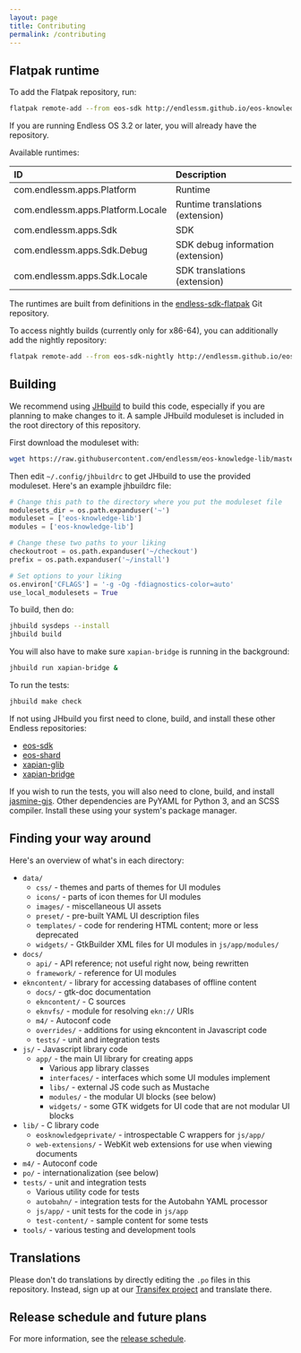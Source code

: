 ```yaml
---
layout: page
title: Contributing
permalink: /contributing
---
```


Flatpak runtime
---------------

To add the Flatpak repository, run:

```sh
flatpak remote-add --from eos-sdk http://endlessm.github.io/eos-knowledge-lib/eos-sdk.flatpakrepo
```

If you are running Endless OS 3.2 or later, you will already have the repository.

Available runtimes:

| ID                                | Description |
|:----------------------------------|:----|
| com.endlessm.apps.Platform        | Runtime |
| com.endlessm.apps.Platform.Locale | Runtime translations (extension) |
| com.endlessm.apps.Sdk             | SDK |
| com.endlessm.apps.Sdk.Debug       | SDK debug information (extension) |
| com.endlessm.apps.Sdk.Locale      | SDK translations (extension) |

The runtimes are built from definitions in the [endless-sdk-flatpak](https://github.com/endlessm/endless-sdk-flatpak) Git repository.

To access nightly builds (currently only for x86-64), you can additionally add the nightly repository:

```sh
flatpak remote-add --from eos-sdk-nightly http://endlessm.github.io/eos-knowledge-lib/eos-sdk-nightly.flatpakrepo
```

Building
--------
We recommend using [JHbuild] to build this code, especially if you are planning to make changes to it.
A sample JHbuild moduleset is included in the root directory of this repository.

First download the moduleset with:

```sh
wget https://raw.githubusercontent.com/endlessm/eos-knowledge-lib/master/eos-knowledge-lib.modules
```

Then edit `~/.config/jhbuildrc` to get JHbuild to use the provided moduleset.
Here's an example jhbuildrc file:

```python
# Change this path to the directory where you put the moduleset file
modulesets_dir = os.path.expanduser('~')
moduleset = ['eos-knowledge-lib']
modules = ['eos-knowledge-lib']

# Change these two paths to your liking
checkoutroot = os.path.expanduser('~/checkout')
prefix = os.path.expanduser('~/install')

# Set options to your liking
os.environ['CFLAGS'] = '-g -Og -fdiagnostics-color=auto'
use_local_modulesets = True
```

To build, then do:

```sh
jhbuild sysdeps --install
jhbuild build
```

You will also have to make sure `xapian-bridge` is running in the background:

```sh
jhbuild run xapian-bridge &
```

To run the tests:

```sh
jhbuild make check
```

If not using JHbuild you first need to clone, build, and install these other Endless repositories:

 - [eos-sdk]
 - [eos-shard]
 - [xapian-glib]
 - [xapian-bridge]

If you wish to run the tests, you will also need to clone, build, and install [jasmine-gjs].
Other dependencies are PyYAML for Python 3, and an SCSS compiler.
Install these using your system's package manager.

Finding your way around
-----------------------
Here's an overview of what's in each directory:

- `data/`
  - `css/` - themes and parts of themes for UI modules
  - `icons/` - parts of icon themes for UI modules
  - `images/` - miscellaneous UI assets
  - `preset/` - pre-built YAML UI description files
  - `templates/` - code for rendering HTML content; more or less deprecated
  - `widgets/` - GtkBuilder XML files for UI modules in `js/app/modules/`
- `docs/`
  - `api/` - API reference; not useful right now, being rewritten
  - `framework/` - reference for UI modules
- `ekncontent/` - library for accessing databases of offline content
  - `docs/` - gtk-doc documentation
  - `ekncontent/` - C sources
  - `eknvfs/` - module for resolving `ekn://` URIs
  - `m4/` - Autoconf code
  - `overrides/` - additions for using ekncontent in Javascript code
  - `tests/` - unit and integration tests
- `js/` - Javascript library code
  - `app/` - the main UI library for creating apps
    - Various app library classes
    - `interfaces/` - interfaces which some UI modules implement
    - `libs/` - external JS code such as Mustache
    - `modules/` - the modular UI blocks (see below)
    - `widgets/` - some GTK widgets for UI code that are not modular UI blocks
- `lib/` - C library code
  - `eosknowledgeprivate/` - introspectable C wrappers for `js/app/`
  - `web-extensions/` - WebKit web extensions for use when viewing documents
- `m4/` - Autoconf code
- `po/` - internationalization (see below)
- `tests/` - unit and integration tests
  - Various utility code for tests
  - `autobahn/` - integration tests for the Autobahn YAML processor
  - `js/app/` - unit tests for the code in `js/app`
  - `test-content/` - sample content for some tests
- `tools/` - various testing and development tools

Translations
------------
Please don't do translations by directly editing the `.po` files in this repository.
Instead, sign up at our [Transifex project][transifex] and translate there.

Release schedule and future plans
---------------------------------
For more information, see the [release schedule].

[JHbuild]: https://developer.gnome.org/jhbuild/stable/
[eos-sdk]: https://github.com/endlessm/eos-sdk
[eos-shard]: https://github.com/endlessm/eos-shard
[xapian-glib]: https://github.com/endlessm/xapian-glib
[xapian-bridge]: https://github.com/endlessm/xapian-bridge
[jasmine-gjs]: https://github.com/ptomato/jasmine-gjs
[transifex]: https://www.transifex.com/endless-mobile-inc/eos-knowledge-lib/
[release schedule]: /eos-knowledge-lib/releases/schedule
